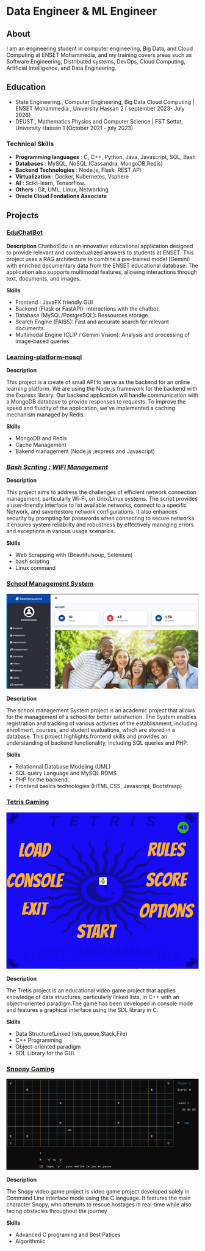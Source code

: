 # Data Engineer & ML Engineer

## About
I am an engineering student in computer engineering, Big Data, and Cloud Computing at ENSET Mohammedia, and my training covers areas such as Software Engineering, Distributed systems, DevOps, Cloud Computing, Artificial Intelligence, and Data Engineering.
## Education
- State Engineering., Computer Engineering, Big Data Cloud Computing | ENSET Mohammedia , University Hassan 2
  ( september 2023- July 2026)
- DEUST., Mathematics Physics and Computer Science | FST Settat, University Hassan 1 (October 2021 - july 2023)

### Technical Skills
- **Programming languages** : C, C++, Python, Java, Javascript, SQL, Bash
- **Databases** : MySQL, NoSQL (Cassandra, MongoDB,Redis)
- **Backend Technologies** : Node.js, Flask, REST API
- **Virtualization** : Docker, Kubernetes, Vsphere
- **AI** : Scikt-learn, Tensorflow.
- **Others** : Git, UML, Linux, Networking
- **Oracle Cloud Fondations Associate**

## Projects
### [EduChatBot](https://github.com/YoussoufHard/chatbotEdu.git)
**Description**
ChatbotEdu is an innovative educational application designed to provide relevant and contextualized answers to students at ENSET. This project uses a RAG architecture to combine a pre-trained model (Gemini) with enriched documentary data from the ENSET educational database. The application also supports multimodal features, allowing interactions through text, documents, and images.

**Skills**
- Frontend : JavaFX friendly GUI 
- Backend (Flask or FastAPI): Interactions with the chatbot.
- Database (MySQL/PostgreSQL): Ressources storage.
- Search Engine (FAISS): Fast and accurate search for relevant documents.
- Multimodal Engine (CLIP / Gemini Vision): Analysis and processing of image-based queries.

### [Learning-platform-nosql](https://github.com/Believer2001/learning-platform-nosql)

**Description**

This project is   a create of  small API to serve as the backend for an online learning platform. We are using the Node.js framework for the backend with the Express library. Our backend application will handle communication with a MongoDB database to provide responses to requests. To improve the speed and fluidity of the application, we've implemented a caching mechanism managed by Redis.

**Skills**
- MongoDB and Redis
- Cache Management
- Bakend  management (Node.js ,express and Javascript)
  

### [*Bash Scriting : WIFI Management*](https://github.com/Believer2001/Bash_Script_WIFI_Management.git)

**Description**

This project aims to address the challenges of efficient network connection management, particularly Wi-Fi, on Unix/Linux systems. The script provides a user-friendly interface to list available networks, connect to a specific Network, and save/restore network configurations. It also enhances security by prompting for passwords when connecting to secure networks it ensures system reliability and robustness by effectively managing errors and exceptions in various usage scenarios.

**Skills**
- Web Scrapping with (Beautifulsoup, Selenium)
- bash scipting
- Linux command

### [School Management System](https://github.com/Believer2001/SchoolmanagementSystem)

![School management System](./assets/img/gestionscolarite.png)

**Description**

The school management System project is an academic project that allows for the management of a school for better satisfaction. The System enables registration and tracking of various activities of the establishment, including enrollment, courses, and student evaluations, which are stored in a database. This project highlights frontend skills and provides an understanding of backend functionality, including SQL queries and PHP. 

**Skills**

- Relationnal Database Modeling (UML)
- SQL query Language and MySQL RDMS
- PHP for the backend.
- Frontend basics technologies (HTML,CSS, Javascript, Bootstraap)
  

### [Tetris Gaming](https://github.com/Believer2001/Tetrise-Project)
![Tetris Gaming Interface](./assets/img/tetris.png)

**Description**

The Tretis project is an educational video game project that applies knowledge of data structures, particularly linked lists, in C++ with an object-oriented paradigm.The game has been developed in console mode and features a graphical interface using the SDL library in C.

**Skills**

- Data Structure(Linked lists,queue,Stack,File)
- C++ Programming
- Object-oriented paradigm
- SDL Library for the GUI

###  [Snoopy Gaming](https://github.com/Believer2001/snoopy)
![snopy interface ](./assets/img/snopy.png)

**Description**

The Snopy video game project is video game project developed solely in Command Line interface mode using the C language. It features the main character Snopy, who attempts to rescue hostages in real-time while also facing obstacles throughout the journey

**Skills**

- Advanced C  programing and Best Patices
- Algorithmiic 


